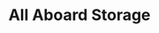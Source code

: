 ---
title: "All Aboard Storage"
url: /south-daytona/all-aboard-storage-big-tree-road/
shop: Mieten
---